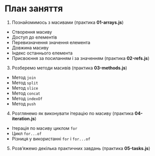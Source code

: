# План заняття

1. Познайомимось з масивами (практика **01-arrays.js**)

- Створення масиву
- Доступ до елементів
- Перевизначення значення елемента
- Довжина масиву
- Індекс останнього елемента
- Присвоєння за посиланням і за значенням (практика **02-refs.js**)

3. Розберемо методи масивів (практика **03-methods.js**)

- Метод `join`
- Метод `split`
- Метод `slice`
- Метод `concat`
- Метод `indexOf`
- Метод `push`

4. Розглянемо як виконувати ітерацію по масиву (практика **04-iteration.js**)

- Ітерація по масиву циклом `for`
- Цикл `for...of`
- Різниця у використанні `for` і `for...of`

5. Розв’яжемо декілька практичних завдань (практика **05-tasks.js**)
